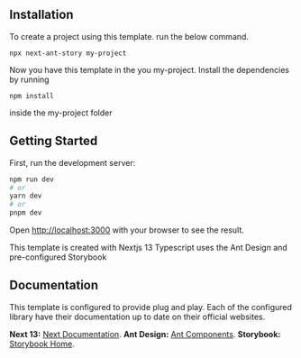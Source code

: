 ## Installation

To create a project using this template. run the below command.

```npx next-ant-story my-project```

Now you have this template in the you my-project. Install the dependencies by running

```npm install```

inside the my-project folder

## Getting Started

First, run the development server:

```bash
npm run dev
# or
yarn dev
# or
pnpm dev
```

Open [http://localhost:3000](http://localhost:3000) with your browser to see the result.

This template is created with Nextjs 13 Typescript uses the Ant Design and pre-configured Storybook

## Documentation

This template is configured to provide plug and play. Each of the configured library have their documentation up to date on their official websites.

 **Next 13:** [Next Documentation](https://nextjs.org/docs?utm_source=create-next-app&utm_medium=appdir-template&utm_campaign=create-next-app).
 **Ant Design:** [Ant Components](https://ant.design/components/overview/).
 **Storybook:** [Storybook Home](https://nextjs.org/docs?utm_source=create-next-app&utm_medium=appdir-template&utm_campaign=create-next-app).
